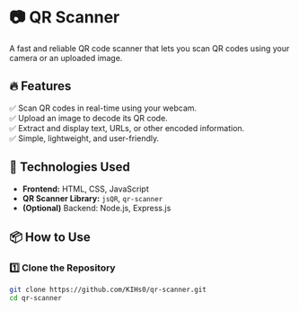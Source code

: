 # 📷 QR Scanner

A fast and reliable QR code scanner that lets you scan QR codes using your camera or an uploaded image.

## 🔥 Features
✅ Scan QR codes in real-time using your webcam.  
✅ Upload an image to decode its QR code.  
✅ Extract and display text, URLs, or other encoded information.  
✅ Simple, lightweight, and user-friendly.  

## 🚀 Technologies Used
- **Frontend:** HTML, CSS, JavaScript  
- **QR Scanner Library:** `jsQR`, `qr-scanner`  
- **(Optional)** Backend: Node.js, Express.js  

## 📦 How to Use

### 1️⃣ Clone the Repository  
```sh
git clone https://github.com/KIHs0/qr-scanner.git
cd qr-scanner
